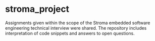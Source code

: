 # stroma_project
Assignments given within the scope of the Stroma embedded software engineering technical interview were shared. The repository includes interpretation of code snippets and answers to open questions.
